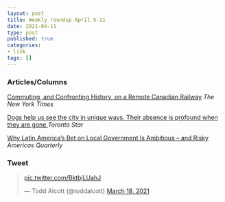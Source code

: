```yaml
---
layout: post
title: Weekly roundup April 5-11
date: 2021-04-11
type: post
published: true
categories:
- link
tags: []
---
```


### Articles/Columns

[Commuting, and Confronting History, on a Remote Canadian Railway](https://www.nytimes.com/2020/07/06/travel/tshiuetin-railroad-canada.html "Commuting, and Confronting History, on a Remote Canadian Railway. By Chloë Ellingson") *The New York Times*

[Dogs help us see the city in unique ways. Their absence is profound when they are gone ](https://www.thestar.com/opinion/contributors/2021/04/04/dogs-help-us-see-the-city-in-unique-ways-their-absence-is-profound-when-they-are-gone.html "Dogs help us see the city in unique ways. Their absence is profound when they are gone. By Shawn Micallef") *Toronto Star*

[Why Latin America’s Bet on Local Government Is Ambitious – and Risky](https://www.americasquarterly.org/article/why-latin-americas-bet-on-local-government-is-ambitious-and-risky/ "Why Latin America’s Bet on Local Government Is Ambitious – and Risky. By Roberto Simon And Emilie Sweigart") *Americas Quarterly*

### Tweet

<blockquote class="twitter-tweet" data-dnt="true"><p lang="und" dir="ltr"><a href="https://t.co/BktbjLUahJ">pic.twitter.com/BktbjLUahJ</a></p>&mdash; Todd Alcott (@toddalcott) <a href="https://twitter.com/toddalcott/status/1372517606133956611?ref_src=twsrc%5Etfw">March 18, 2021</a></blockquote> <script async src="https://platform.twitter.com/widgets.js" charset="utf-8"></script>
